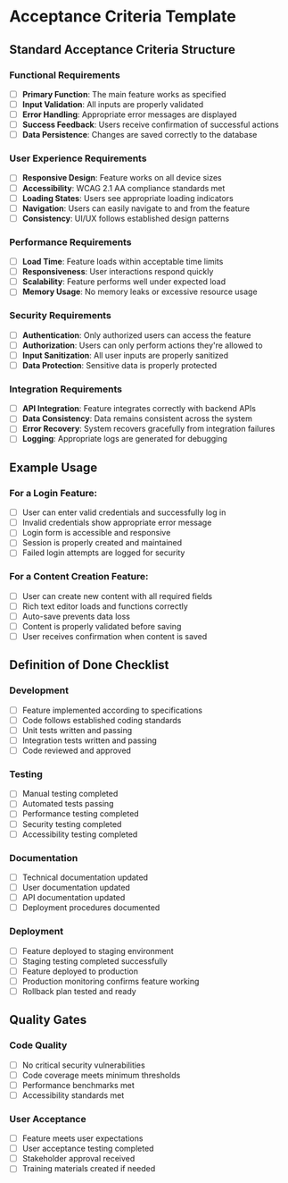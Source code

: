 # Acceptance Criteria Template

## Standard Acceptance Criteria Structure

### Functional Requirements
- [ ] **Primary Function**: The main feature works as specified
- [ ] **Input Validation**: All inputs are properly validated
- [ ] **Error Handling**: Appropriate error messages are displayed
- [ ] **Success Feedback**: Users receive confirmation of successful actions
- [ ] **Data Persistence**: Changes are saved correctly to the database

### User Experience Requirements
- [ ] **Responsive Design**: Feature works on all device sizes
- [ ] **Accessibility**: WCAG 2.1 AA compliance standards met
- [ ] **Loading States**: Users see appropriate loading indicators
- [ ] **Navigation**: Users can easily navigate to and from the feature
- [ ] **Consistency**: UI/UX follows established design patterns

### Performance Requirements
- [ ] **Load Time**: Feature loads within acceptable time limits
- [ ] **Responsiveness**: User interactions respond quickly
- [ ] **Scalability**: Feature performs well under expected load
- [ ] **Memory Usage**: No memory leaks or excessive resource usage

### Security Requirements
- [ ] **Authentication**: Only authorized users can access the feature
- [ ] **Authorization**: Users can only perform actions they're allowed to
- [ ] **Input Sanitization**: All user inputs are properly sanitized
- [ ] **Data Protection**: Sensitive data is properly protected

### Integration Requirements
- [ ] **API Integration**: Feature integrates correctly with backend APIs
- [ ] **Data Consistency**: Data remains consistent across the system
- [ ] **Error Recovery**: System recovers gracefully from integration failures
- [ ] **Logging**: Appropriate logs are generated for debugging

## Example Usage

### For a Login Feature:
- [ ] User can enter valid credentials and successfully log in
- [ ] Invalid credentials show appropriate error message
- [ ] Login form is accessible and responsive
- [ ] Session is properly created and maintained
- [ ] Failed login attempts are logged for security

### For a Content Creation Feature:
- [ ] User can create new content with all required fields
- [ ] Rich text editor loads and functions correctly
- [ ] Auto-save prevents data loss
- [ ] Content is properly validated before saving
- [ ] User receives confirmation when content is saved

## Definition of Done Checklist

### Development
- [ ] Feature implemented according to specifications
- [ ] Code follows established coding standards
- [ ] Unit tests written and passing
- [ ] Integration tests written and passing
- [ ] Code reviewed and approved

### Testing
- [ ] Manual testing completed
- [ ] Automated tests passing
- [ ] Performance testing completed
- [ ] Security testing completed
- [ ] Accessibility testing completed

### Documentation
- [ ] Technical documentation updated
- [ ] User documentation updated
- [ ] API documentation updated
- [ ] Deployment procedures documented

### Deployment
- [ ] Feature deployed to staging environment
- [ ] Staging testing completed successfully
- [ ] Feature deployed to production
- [ ] Production monitoring confirms feature working
- [ ] Rollback plan tested and ready

## Quality Gates

### Code Quality
- [ ] No critical security vulnerabilities
- [ ] Code coverage meets minimum thresholds
- [ ] Performance benchmarks met
- [ ] Accessibility standards met

### User Acceptance
- [ ] Feature meets user expectations
- [ ] User acceptance testing completed
- [ ] Stakeholder approval received
- [ ] Training materials created if needed
